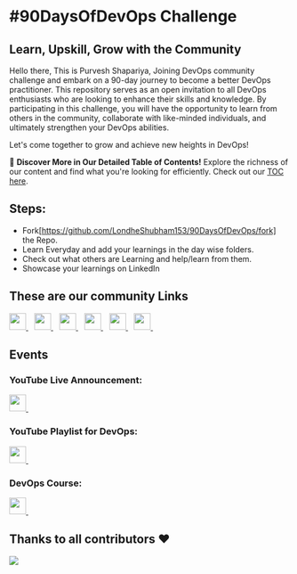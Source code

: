 # #90DaysOfDevOps Challenge

## Learn, Upskill, Grow with the Community

Hello there, This is Purvesh Shapariya, Joining DevOps community challenge and embark on a 90-day journey to become a better DevOps practitioner. This repository serves as an open invitation to all DevOps enthusiasts who are looking to enhance their skills and knowledge. By participating in this challenge, you will have the opportunity to learn from others in the community, collaborate with like-minded individuals, and ultimately strengthen your DevOps abilities.

Let's come together to grow and achieve new heights in DevOps!

📖 **Discover More in Our Detailed Table of Contents!** Explore the richness of our content and find what you're looking for efficiently. Check out our [TOC here](./TOC.md).

## Steps:

- Fork[https://github.com/LondheShubham153/90DaysOfDevOps/fork] the Repo.
- Learn Everyday and add your learnings in the day wise folders.
- Check out what others are Learning and help/learn from them.
- Showcase your learnings on LinkedIn

## These are our community Links
  <a href="https://discord.com/channels/824622549182185493/824622550327623692">
    <img width="30px" src="https://www.vectorlogo.zone/logos/discordapp/discordapp-tile.svg" />
  </a>&ensp;
    <a href="https://t.me/trainwithshubham">
    <img width="30px" src="https://www.vectorlogo.zone/logos/telegram/telegram-icon.svg" />
  </a> 
  </a>&ensp;

  <a href="https://www.linkedin.com/in/shubhamlondhe1996/">
    <img width="30px" src="https://www.vectorlogo.zone/logos/linkedin/linkedin-icon.svg" />
  </a>&ensp;

 <a href="https://www.youtube.com/@TrainWithShubham">
  <img width="30px" src="https://i.pinimg.com/originals/46/02/cb/4602cbc18967da9c1eba7452905cd99b.png" />
  </a>&ensp;

  <a href="https://chat.whatsapp.com/FvRlAAZVxUhCUSZ0Y1s7KY">
  <img width="30px" src="https://www.vectorlogo.zone/logos/whatsapp/whatsapp-icon.svg" />
</a>&ensp;


<a href="https://www.trainwithshubham.com/">
  <img width="30px" src="https://media.licdn.com/dms/image/C4D0BAQGokBZsFEUWHw/company-logo_200_200/0/1677354328695?e=1700092800&v=beta&t=3bw7W2tQEpn023Slj_PacUZflE-OyYpBU-9juiJNJVY" />
</a>&ensp;

## Events

### YouTube Live Announcement:
<a href="https://youtu.be/rO5Rllir-LM">
  <img width="30px" src="https://i.pinimg.com/originals/46/02/cb/4602cbc18967da9c1eba7452905cd99b.png" />
  </a>&ensp;

### YouTube Playlist for DevOps:
<a href="https://youtube.com/playlist?list=PLlfy9GnSVerRqYJgVYO0UiExj5byjrW8u
">
  <img width="30px" src="https://i.pinimg.com/originals/46/02/cb/4602cbc18967da9c1eba7452905cd99b.png" />
  </a>&ensp;

### DevOps Course:
<a href="https://bit.ly/devops-batch-7">
  <img width="30px" src="https://media.licdn.com/dms/image/C4D0BAQGokBZsFEUWHw/company-logo_200_200/0/1677354328695?e=1700092800&v=beta&t=3bw7W2tQEpn023Slj_PacUZflE-OyYpBU-9juiJNJVY" />
</a>&ensp;

## Thanks to all contributors ❤

 <a href = "https://github.com/LondheShubham153/90DaysOfDevOps/graphs/contributors">
   <img src = "https://contrib.rocks/image?repo=LondheShubham153/90DaysOfDevOps"/>
 </a>
